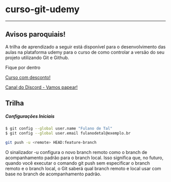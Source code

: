 # 


# curso-git-udemy

---
 
## Avisos paroquiais!

A trilha de aprendizado a seguir está disponível para o desenvolvimento das aulas na plataforma udemy para o curso de como controlar a versão do seu projeto utilizando Git e Github.

Fique por dentro 

[Curso com desconto!](https://www.udemy.com/course/git-controle-de-versao/?referralCode=FD1BFEB99BF453504B3F)

[Canal do Discord - Vamos papear!](https://discord.gg/zd5U7s4Y)

## Trilha
 
##### Configurações Iniciais

 
```bash
$ git config --global user.name "Fulano de Tal"
$ git config --global user.email fulanodetal@exemplo.br
```

 
 

```bash
git push -u <remote> HEAD:feature-branch
```
O sinalizador -u configura o novo branch remoto como o branch de acompanhamento padrão para o branch local. Isso significa que, no futuro, quando você executar o comando git push sem especificar o branch remoto e o branch local, o Git saberá qual branch remoto e local usar com base no branch de acompanhamento padrão.